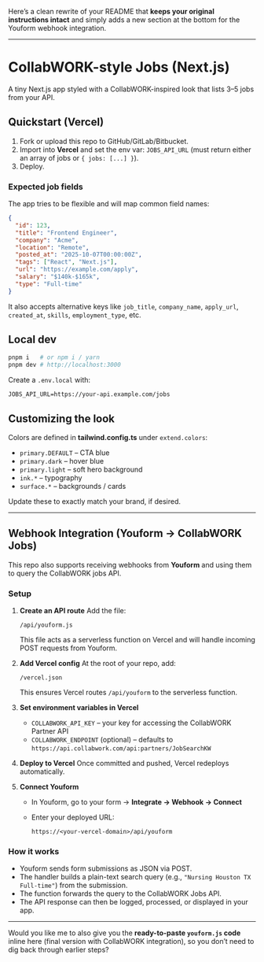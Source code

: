 Here’s a clean rewrite of your README that **keeps your original instructions intact** and simply adds a new section at the bottom for the Youform webhook integration.

---

# CollabWORK-style Jobs (Next.js)

A tiny Next.js app styled with a CollabWORK-inspired look that lists 3–5 jobs from your API.

## Quickstart (Vercel)

1. Fork or upload this repo to GitHub/GitLab/Bitbucket.
2. Import into **Vercel** and set the env var: `JOBS_API_URL` (must return either an array of jobs or `{ jobs: [...] }`).
3. Deploy.

### Expected job fields

The app tries to be flexible and will map common field names:

```json
{
  "id": 123,
  "title": "Frontend Engineer",
  "company": "Acme",
  "location": "Remote",
  "posted_at": "2025-10-07T00:00:00Z",
  "tags": ["React", "Next.js"],
  "url": "https://example.com/apply",
  "salary": "$140k-$165k",
  "type": "Full-time"
}
```

It also accepts alternative keys like `job_title`, `company_name`, `apply_url`, `created_at`, `skills`, `employment_type`, etc.

## Local dev

```bash
pnpm i   # or npm i / yarn
pnpm dev # http://localhost:3000
```

Create a `.env.local` with:

```
JOBS_API_URL=https://your-api.example.com/jobs
```

## Customizing the look

Colors are defined in **tailwind.config.ts** under `extend.colors`:

* `primary.DEFAULT` – CTA blue
* `primary.dark` – hover blue
* `primary.light` – soft hero background
* `ink.*` – typography
* `surface.*` – backgrounds / cards

Update these to exactly match your brand, if desired.

---

## Webhook Integration (Youform → CollabWORK Jobs)

This repo also supports receiving webhooks from **Youform** and using them to query the CollabWORK jobs API.

### Setup

1. **Create an API route**
   Add the file:

   ```
   /api/youform.js
   ```

   This file acts as a serverless function on Vercel and will handle incoming POST requests from Youform.

2. **Add Vercel config**
   At the root of your repo, add:

   ```
   /vercel.json
   ```

   This ensures Vercel routes `/api/youform` to the serverless function.

3. **Set environment variables in Vercel**

   * `COLLABWORK_API_KEY` – your key for accessing the CollabWORK Partner API
   * `COLLABWORK_ENDPOINT` (optional) – defaults to `https://api.collabwork.com/api:partners/JobSearchKW`

4. **Deploy to Vercel**
   Once committed and pushed, Vercel redeploys automatically.

5. **Connect Youform**

   * In Youform, go to your form → **Integrate → Webhook → Connect**
   * Enter your deployed URL:

     ```
     https://<your-vercel-domain>/api/youform
     ```

### How it works

* Youform sends form submissions as JSON via POST.
* The handler builds a plain-text search query (e.g., `"Nursing Houston TX Full-time"`) from the submission.
* The function forwards the query to the CollabWORK Jobs API.
* The API response can then be logged, processed, or displayed in your app.

---

Would you like me to also give you the **ready-to-paste `youform.js` code** inline here (final version with CollabWORK integration), so you don’t need to dig back through earlier steps?
